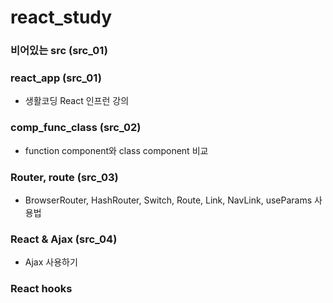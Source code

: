 # react_study

### 비어있는 src (src_01)

### react_app (src_01)

- 생활코딩 React 인프런 강의

### comp_func_class (src_02)

- function component와 class component 비교

### Router, route (src_03)

- BrowserRouter, HashRouter, Switch, Route, Link, NavLink, useParams 사용법

### React & Ajax (src_04)

- Ajax 사용하기

### React hooks
